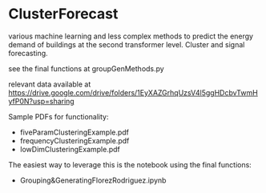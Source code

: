 # ClusterForecast

various machine learning and less complex methods to predict the energy demand of buildings at the second transformer level. Cluster and signal forecasting.

see the final functions at groupGenMethods.py

relevant data available at https://drive.google.com/drive/folders/1EyXAZGrhqUzsV4l5ggHDcbvTwmHyfP0N?usp=sharing

Sample PDFs for functionality: 
  - fiveParamClusteringExample.pdf 
  - frequencyClusteringExample.pdf
  - lowDimClusteringExample.pdf

The easiest way to leverage this is the notebook using the final functions: 
  - Grouping&GeneratingFlorezRodriguez.ipynb

